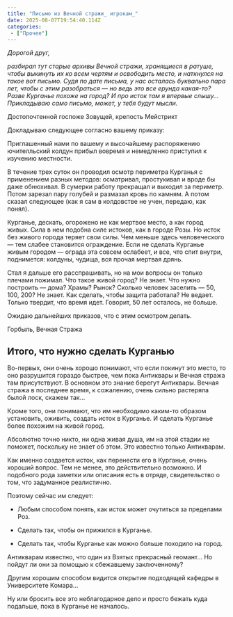 ```yaml
---
title: "Письмо из Вечной стражи_ игрокам_"
date: 2025-08-07T19:54:40.114Z
categories:
 - ["Прочее"]
---
```


*Дорогой друг,*

*разбирал тут старые архивы Вечной стражи, хранящиеся в ратуше, чтобы
выкинуть их ко всем чертям и освободить место, и наткнулся на такое вот
письмо. Судя по дате письма, у нас осталась буквально пара лет, чтобы с
этим разобраться* — *но ведь это все ерунда какая-то? Разве Курганье
похоже на город? И про исток там я впервые слышу… Прикладываю само
письмо, может, у тебя будут мысли.*

Достопочтенной госпоже Зовущей, крепость Мейстрикт

Докладываю следующее согласно вашему приказу:

Приглашенный нами по вашему и высочайшему распоряжению ючителльский
колдун прибыл вовремя и немедленно приступил к изучению местности.

В течение трех суток он проводил осмотр периметра Курганья с применением
разных методов: осматривал, простукивал и вроде бы даже обнюхивал. В
сумерки работу прекращал и выходил за периметр. Потом зарезал пару
голубей и размазал кровь по камням. А потом сказал следующее (как я сам
в колдовстве не учен, передаю, как понял).

Курганье, дескать, огорожено не как мертвое место, а как город живых.
Сила в нем подобна силе истоков, как в городе Розы. Но исток без живого
города теряет свои силы. Чем меньше здесь человеческого — тем слабее
становится ограждение. Если не сделать Курганье живым городом — ограда
эта совсем ослабеет, и все, что спит внутри, поднимется: колдуны,
чудища, вся прочая мертвая дрянь.

Стал я дальше его расспрашивать, но на мои вопросы он только плечами
пожимал. Что такое живой город? Не знает. Что нужно построить — дома?
Храмы? Рынок? Сколько человек заселить — 50, 100, 200? Не знает. Как
сделать, чтобы защита работала? Не ведает. Только твердит, что время
идет. Говорит, 50 лет осталось, не больше.

Ожидаю дальнейших приказов, что с этим осмотром делать.

Горбыль, Вечная Стража

Итого, что нужно сделать Курганью
---------------------------------

Во-первых, они очень хорошо понимают, что если покинут это место, то оно
разрушится гораздо быстрее, чем пока Антиквары и Вечная стража там
присутствуют. В основном это знание берегут Антиквары. Вечная стража в
последнее время, к сожалению, очень сильно растеряла былой лоск, скажем
так...

Кроме того, они понимают, что им необходимо каким-то образом установить,
оживить, создать исток в Курганье. И сделать Курганье более похожим на
живой город.

Абсолютно точно никто, ни одна живая душа, им на этой стадии не поможет,
поскольку не знает об этом. Это известно только Антикварам.

Как именно создается исток, как перенести его в Курганье, очень хороший
вопрос. Тем не менее, это действительно возможно. И подобного рода
заметки или описания есть в отряде, свидетельство о том, что задуманное
реалистично.

Поэтому сейчас им следует:

-   Любым способом понять, как исток может очутиться за пределами Роз.

-   Сделать так, чтобы он прижился в Курганье.

-   Сделать так, чтобы Курганье как можно больше походило на город.

Антикварам известно, что один из Взятых прекрасный геомант… Но пойдут ли
они за помощью к сбежавшему заключенному?

Другим хорошим способом видится открытие подходящей кафедры в
Университете Комара…

Ну или бросить все это неблагодарное дело и просто бежать куда подальше,
пока в Курганье не началось.
